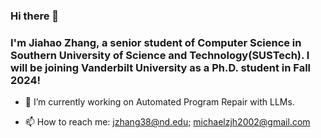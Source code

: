 ### Hi there 👋
### I'm Jiahao Zhang, a senior student of Computer Science in Southern University of Science and Technology(SUSTech). I will be joining Vanderbilt University as a Ph.D. student in Fall 2024!

<!--
**MichaelZhangJiahao/MichaelZhangJiahao** is a ✨ _special_ ✨ repository because its `README.md` (this file) appears on your GitHub profile.

Here are some ideas to get you started:

- 🔭 I’m currently working on ...
- 👯 I’m looking to collaborate on ...
- 🤔 I’m looking for help with ...
- 💬 Ask me about ...
- 😄 Pronouns: ...
- ⚡ Fun fact: ...
-->

- 🌱 I’m currently working on Automated Program Repair with LLMs.

- 📫 How to reach me: jzhang38@nd.edu; michaelzjh2002@gmail.com

<!--
![Michael's GitHub stats](https://github-readme-stats.vercel.app/api?username=MichaelZhangJiahao&show_icons=true&theme=radical)
-->
